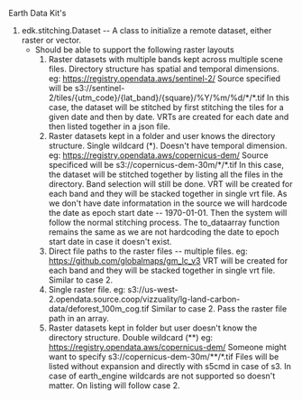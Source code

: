 Earth Data Kit's

1. edk.stitching.Dataset -- A class to initialize a remote dataset, either raster or vector. 
    * Should be able to support the following raster layouts
        1. Raster datasets with multiple bands kept across multiple scene files. Directory structure has spatial and temporal dimensions.
            eg: https://registry.opendata.aws/sentinel-2/
            Source specified will be s3://sentinel-2/tiles/{utm_code}/{lat_band}/{square}/%Y/%m/%d/\*/*.tif
            In this case, the dataset will be stitched by first stitching the tiles for a given date and then by date. VRTs are created for each date and then listed together in a json file.
        2. Raster datasets kept in a folder and user knows the directory structure. Single wildcard (*). Doesn't have temporal dimension.
            eg: https://registry.opendata.aws/copernicus-dem/
            Source specificed will be s3://copernicus-dem-30m/\*/\*.tif
            In this case, the dataset will be stitched together by listing all the files in the directory. Band selection will still be done.
            VRT will be created for each band and they will be stacked together in single vrt file. As we don't have date informatation in the source we will hardcode the date as epoch start date -- 1970-01-01. Then the system will follow the normal stitching process.
            The to_dataarray function remains the same as we are not hardcoding the date to epoch start date in case it doesn't exist.
        3. Direct file paths to the raster files -- multiple files.
            eg: https://github.com/globalmaps/gm_lc_v3
            VRT will be created for each band and they will be stacked together in single vrt file. Similar to case 2.
        4. Single raster file.
            eg: s3://us-west-2.opendata.source.coop/vizzuality/lg-land-carbon-data/deforest_100m_cog.tif
            Similar to case 2. Pass the raster file path in an array.
        5. Raster datasets kept in folder but user doesn't know the directory structure. Double wildcard (**)
            eg: https://registry.opendata.aws/copernicus-dem/
                Someone might want to specify s3://copernicus-dem-30m/*\*/\*.tif
                Files will be listed without expansion and directly with s5cmd in case of s3. In case of earth_engine wildcards are not supported so doesn't matter.
                On listing will follow case 2.